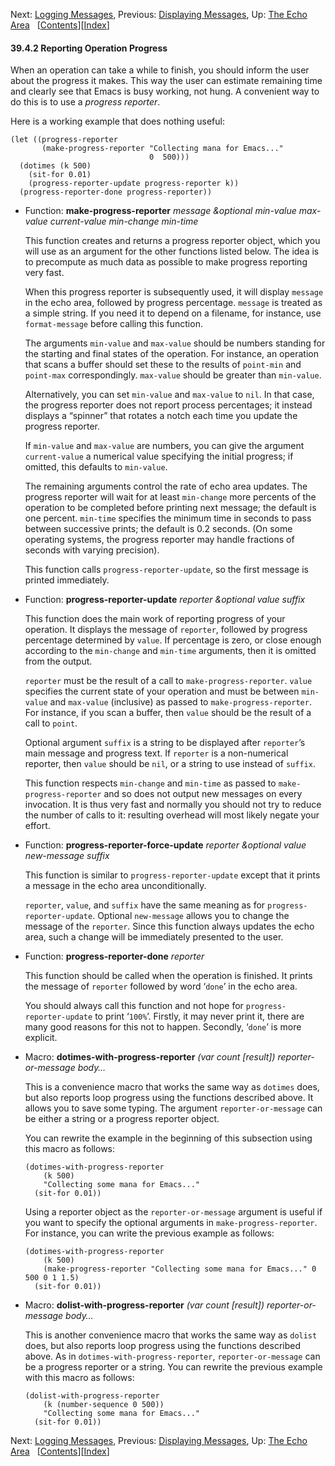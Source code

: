 <!-- This is the GNU Emacs Lisp Reference Manual
corresponding to Emacs version 27.2.

Copyright (C) 1990-1996, 1998-2021 Free Software Foundation,
Inc.

Permission is granted to copy, distribute and/or modify this document
under the terms of the GNU Free Documentation License, Version 1.3 or
any later version published by the Free Software Foundation; with the
Invariant Sections being "GNU General Public License," with the
Front-Cover Texts being "A GNU Manual," and with the Back-Cover
Texts as in (a) below.  A copy of the license is included in the
section entitled "GNU Free Documentation License."

(a) The FSF's Back-Cover Text is: "You have the freedom to copy and
modify this GNU manual.  Buying copies from the FSF supports it in
developing GNU and promoting software freedom." -->

<!-- Created by GNU Texinfo 6.7, http://www.gnu.org/software/texinfo/ -->

Next: [Logging Messages](Logging-Messages.html), Previous: [Displaying Messages](Displaying-Messages.html), Up: [The Echo Area](The-Echo-Area.html)   \[[Contents](index.html#SEC_Contents "Table of contents")]\[[Index](Index.html "Index")]

#### 39.4.2 Reporting Operation Progress

When an operation can take a while to finish, you should inform the user about the progress it makes. This way the user can estimate remaining time and clearly see that Emacs is busy working, not hung. A convenient way to do this is to use a *progress reporter*.

Here is a working example that does nothing useful:

    (let ((progress-reporter
           (make-progress-reporter "Collecting mana for Emacs..."
                                   0  500)))
      (dotimes (k 500)
        (sit-for 0.01)
        (progress-reporter-update progress-reporter k))
      (progress-reporter-done progress-reporter))

*   Function: **make-progress-reporter** *message \&optional min-value max-value current-value min-change min-time*

    This function creates and returns a progress reporter object, which you will use as an argument for the other functions listed below. The idea is to precompute as much data as possible to make progress reporting very fast.

    When this progress reporter is subsequently used, it will display `message` in the echo area, followed by progress percentage. `message` is treated as a simple string. If you need it to depend on a filename, for instance, use `format-message` before calling this function.

    The arguments `min-value` and `max-value` should be numbers standing for the starting and final states of the operation. For instance, an operation that scans a buffer should set these to the results of `point-min` and `point-max` correspondingly. `max-value` should be greater than `min-value`.

    Alternatively, you can set `min-value` and `max-value` to `nil`. In that case, the progress reporter does not report process percentages; it instead displays a “spinner” that rotates a notch each time you update the progress reporter.

    If `min-value` and `max-value` are numbers, you can give the argument `current-value` a numerical value specifying the initial progress; if omitted, this defaults to `min-value`.

    The remaining arguments control the rate of echo area updates. The progress reporter will wait for at least `min-change` more percents of the operation to be completed before printing next message; the default is one percent. `min-time` specifies the minimum time in seconds to pass between successive prints; the default is 0.2 seconds. (On some operating systems, the progress reporter may handle fractions of seconds with varying precision).

    This function calls `progress-reporter-update`, so the first message is printed immediately.

<!---->

*   Function: **progress-reporter-update** *reporter \&optional value suffix*

    This function does the main work of reporting progress of your operation. It displays the message of `reporter`, followed by progress percentage determined by `value`. If percentage is zero, or close enough according to the `min-change` and `min-time` arguments, then it is omitted from the output.

    `reporter` must be the result of a call to `make-progress-reporter`. `value` specifies the current state of your operation and must be between `min-value` and `max-value` (inclusive) as passed to `make-progress-reporter`. For instance, if you scan a buffer, then `value` should be the result of a call to `point`.

    Optional argument `suffix` is a string to be displayed after `reporter`’s main message and progress text. If `reporter` is a non-numerical reporter, then `value` should be `nil`, or a string to use instead of `suffix`.

    This function respects `min-change` and `min-time` as passed to `make-progress-reporter` and so does not output new messages on every invocation. It is thus very fast and normally you should not try to reduce the number of calls to it: resulting overhead will most likely negate your effort.

<!---->

*   Function: **progress-reporter-force-update** *reporter \&optional value new-message suffix*

    This function is similar to `progress-reporter-update` except that it prints a message in the echo area unconditionally.

    `reporter`, `value`, and `suffix` have the same meaning as for `progress-reporter-update`. Optional `new-message` allows you to change the message of the `reporter`. Since this function always updates the echo area, such a change will be immediately presented to the user.

<!---->

*   Function: **progress-reporter-done** *reporter*

    This function should be called when the operation is finished. It prints the message of `reporter` followed by word ‘`done`’ in the echo area.

    You should always call this function and not hope for `progress-reporter-update` to print ‘`100%`’. Firstly, it may never print it, there are many good reasons for this not to happen. Secondly, ‘`done`’ is more explicit.

<!---->

*   Macro: **dotimes-with-progress-reporter** *(var count \[result]) reporter-or-message body…*

    This is a convenience macro that works the same way as `dotimes` does, but also reports loop progress using the functions described above. It allows you to save some typing. The argument `reporter-or-message` can be either a string or a progress reporter object.

    You can rewrite the example in the beginning of this subsection using this macro as follows:

        (dotimes-with-progress-reporter
            (k 500)
            "Collecting some mana for Emacs..."
          (sit-for 0.01))

    Using a reporter object as the `reporter-or-message` argument is useful if you want to specify the optional arguments in `make-progress-reporter`. For instance, you can write the previous example as follows:

        (dotimes-with-progress-reporter
            (k 500)
            (make-progress-reporter "Collecting some mana for Emacs..." 0 500 0 1 1.5)
          (sit-for 0.01))

<!---->

*   Macro: **dolist-with-progress-reporter** *(var count \[result]) reporter-or-message body…*

    This is another convenience macro that works the same way as `dolist` does, but also reports loop progress using the functions described above. As in `dotimes-with-progress-reporter`, `reporter-or-message` can be a progress reporter or a string. You can rewrite the previous example with this macro as follows:

        (dolist-with-progress-reporter
            (k (number-sequence 0 500))
            "Collecting some mana for Emacs..."
          (sit-for 0.01))

Next: [Logging Messages](Logging-Messages.html), Previous: [Displaying Messages](Displaying-Messages.html), Up: [The Echo Area](The-Echo-Area.html)   \[[Contents](index.html#SEC_Contents "Table of contents")]\[[Index](Index.html "Index")]
